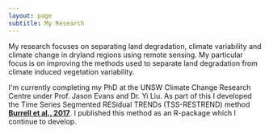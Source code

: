 ```yaml
---
layout: page
subtitle: My Research
---
```


My research focuses on separating land degradation, climate variability and climate change in dryland regions using remote sensing. My particular focus is on improving the methods used to separate land degradation from climate induced vegetation variability. 

I'm currently completing my PhD at the UNSW Climate Change Research Centre under Prof. Jason Evans and Dr. Yi Liu. As part of this I developed the Time Series Segmented RESidual TRENDs (TSS-RESTREND) method [**Burrell et al., 2017**](http://www.sciencedirect.com/science/article/pii/S0034425717302171). I published this method as an R-package which I continue to develop. 